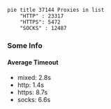 
```mermaid
pie title 37144 Proxies in list
    "HTTP" : 23317
    "HTTPS": 5472
    "SOCKS" : 12487
```

### Some Info
#### Average Timeout

- mixed: 2.8s
- http: 1.4s
- https: 8.7s
- socks: 6.6s